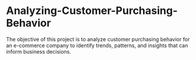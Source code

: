 # Analyzing-Customer-Purchasing-Behavior
The objective of this project is to analyze customer purchasing behavior for an e-commerce company to identify trends, patterns, and insights that can inform business decisions.
